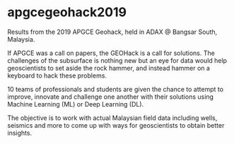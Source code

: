 # apgcegeohack2019

Results from the 2019 APGCE Geohack, held in ADAX @ Bangsar South, Malaysia.

If APGCE was a call on papers, the GEOHack is a call for solutions. The challenges of the subsurface is nothing new but an eye for data would help geoscientists to set aside the rock hammer, and instead hammer on a keyboard to hack these problems.

10 teams of professionals and students are given the chance to attempt to improve, innovate and challenge one another with their solutions using Machine Learning (ML) or Deep Learning (DL).

The objective is to work with actual Malaysian field data including wells, seismics and more to come up with ways for geoscientists to obtain better insights.

